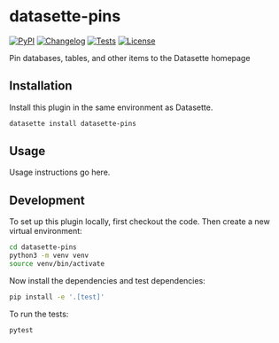 # datasette-pins

[![PyPI](https://img.shields.io/pypi/v/datasette-pins.svg)](https://pypi.org/project/datasette-pins/)
[![Changelog](https://img.shields.io/github/v/release/datasette/datasette-pins?include_prereleases&label=changelog)](https://github.com/datasette/datasette-pins/releases)
[![Tests](https://github.com/datasette/datasette-pins/actions/workflows/test.yml/badge.svg)](https://github.com/datasette/datasette-pins/actions/workflows/test.yml)
[![License](https://img.shields.io/badge/license-Apache%202.0-blue.svg)](https://github.com/datasette/datasette-pins/blob/main/LICENSE)

Pin databases, tables, and other items to the Datasette homepage

## Installation

Install this plugin in the same environment as Datasette.
```bash
datasette install datasette-pins
```
## Usage

Usage instructions go here.

## Development

To set up this plugin locally, first checkout the code. Then create a new virtual environment:
```bash
cd datasette-pins
python3 -m venv venv
source venv/bin/activate
```
Now install the dependencies and test dependencies:
```bash
pip install -e '.[test]'
```
To run the tests:
```bash
pytest
```
